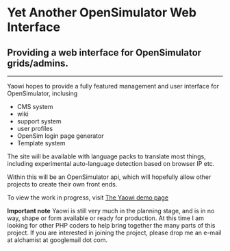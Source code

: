 # Yet Another OpenSimulator Web Interface #
## Providing a web interface for OpenSimulator grids/admins. ##

---

Yaowi hopes to provide a fully featured management and user interface for OpenSimulator, inclusing

  * CMS system
  * wiki
  * support system
  * user profiles
  * OpenSim login page generator
  * Template system

The site will be available with language packs to translate most things, including experimental auto-language detection based on browser IP etc.

Within this will be an OpenSimulator api, which will hopefully allow other projects to create their own front ends.

To view the work in progress, visit [The Yaowi demo page](http://www.radioice.co.uk/yaowi)

**Important note**
Yaowi is still very much in the planning stage, and is in no way, shape or form available or ready for production. At this time I am looking for other PHP coders to help bring together the many parts of this project. If you are interested in joining the project, please drop me an e-mail at alchamist at googlemail dot com.